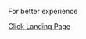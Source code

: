 <p>For better experience</p>
<a href="https://fancy-yeot-da82b9.netlify.app/">Click Landing Page</a>
